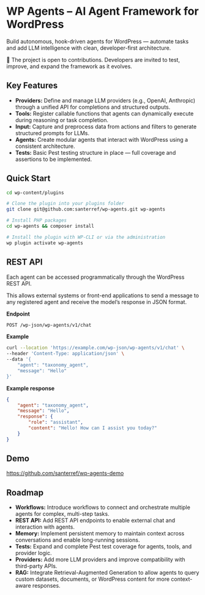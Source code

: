 # WP Agents – AI Agent Framework for WordPress

Build autonomous, hook-driven agents for WordPress — automate tasks and add LLM intelligence with clean, developer-first architecture.

📣 The project is open to contributions. Developers are invited to test, improve, and expand the framework as it evolves.

## Key Features

- **Providers:** Define and manage LLM providers (e.g., OpenAI, Anthropic) through a unified API for completions and structured outputs.
- **Tools:** Register callable functions that agents can dynamically execute during reasoning or task completion.
- **Input:** Capture and preprocess data from actions and filters to generate structured prompts for LLMs.
- **Agents:** Create modular agents that interact with WordPress using a consistent architecture.
- **Tests:** Basic Pest testing structure in place — full coverage and assertions to be implemented.

## Quick Start
```bash
cd wp-content/plugins

# Clone the plugin into your plugins folder
git clone git@github.com:santerref/wp-agents.git wp-agents

# Install PHP packages
cd wp-agents && composer install

# Install the plugin with WP-CLI or via the administration
wp plugin activate wp-agents
```

## REST API

Each agent can be accessed programmatically through the WordPress REST API. 

This allows external systems or front-end applications to send a message to any registered agent and receive the model’s response in JSON format.

**Endpoint**

```bash
POST /wp-json/wp-agents/v1/chat
```

**Example**

```bash
curl --location 'https://example.com/wp-json/wp-agents/v1/chat' \
--header 'Content-Type: application/json' \
--data '{
    "agent": "taxonomy_agent",
    "message": "Hello"
}'
```

**Example response**

```json
{
    "agent": "taxonomy_agent",
    "message": "Hello",
    "response": {
        "role": "assistant",
        "content": "Hello! How can I assist you today?"
    }
}
```

## Demo

https://github.com/santerref/wp-agents-demo

## Roadmap

- **Workflows:** Introduce workflows to connect and orchestrate multiple agents for complex, multi-step tasks.
- **REST API:** Add REST API endpoints to enable external chat and interaction with agents.
- **Memory:** Implement persistent memory to maintain context across conversations and enable long-running sessions.
- **Tests:** Expand and complete Pest test coverage for agents, tools, and provider logic.
- **Providers:** Add more LLM providers and improve compatibility with third-party APIs.
- **RAG:** Integrate Retrieval-Augmented Generation to allow agents to query custom datasets, documents, or WordPress content for more context-aware responses. 
